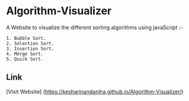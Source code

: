
# Algorithm-Visualizer

A Website to visualize the different sorting algorithms using javaScript :-



    1. Bubble Sort.
    2. Selection Sort.
    3. Insertion Sort.
    4. Merge Sort.
    5. Quick Sort.

## Link
[Visit Website]
(https://kesharinandanjha.github.io/Algorithm-Visualizer/)
